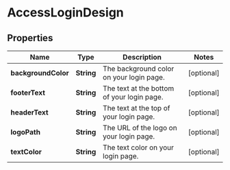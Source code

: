 

# AccessLoginDesign


## Properties

| Name | Type | Description | Notes |
|------------ | ------------- | ------------- | -------------|
|**backgroundColor** | **String** | The background color on your login page. |  [optional] |
|**footerText** | **String** | The text at the bottom of your login page. |  [optional] |
|**headerText** | **String** | The text at the top of your login page. |  [optional] |
|**logoPath** | **String** | The URL of the logo on your login page. |  [optional] |
|**textColor** | **String** | The text color on your login page. |  [optional] |



